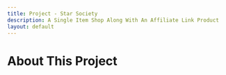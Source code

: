 ```yaml
---
title: Project - Star Society
description: A Single Item Shop Along With An Affiliate Link Product
layout: default
---
```


# About This Project